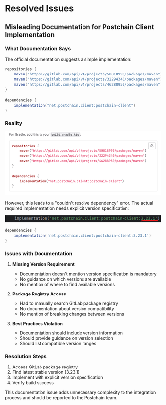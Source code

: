 # Resolved Issues

## Misleading Documentation for Postchain Client Implementation

### What Documentation Says

The official documentation suggests a simple implementation:

```gradle
repositories {
    maven("https://gitlab.com/api/v4/projects/50818999/packages/maven")
    maven("https://gitlab.com/api/v4/projects/32294340/packages/maven")
    maven("https://gitlab.com/api/v4/projects/46288950/packages/maven")
}

dependencies {
    implementation("net.postchain.client:postchain-client")
}
```

### Reality

![Their Documentation](screenshots/their%20gradle%20implementation.png)

However, this leads to a "couldn't resolve dependency" error. The actual required implementation needs explicit version specification:

![Our Implementation](screenshots/my%20gradle%20implementation.png)

```gradle
dependencies {
    implementation('net.postchain.client:postchain-client:3.23.1')
}
```

### Issues with Documentation

1. **Missing Version Requirement**
   - Documentation doesn't mention version specification is mandatory
   - No guidance on which versions are available
   - No mention of where to find available versions

2. **Package Registry Access**
   - Had to manually search GitLab package registry
   - No documentation about version compatibility
   - No mention of breaking changes between versions

3. **Best Practices Violation**
   - Documentation should include version information
   - Should provide guidance on version selection
   - Should list compatible version ranges

### Resolution Steps

1. Access GitLab package registry
2. Find latest stable version (3.23.1)
3. Implement with explicit version specification
4. Verify build success

This documentation issue adds unnecessary complexity to the integration process and should be reported to the Postchain team.
